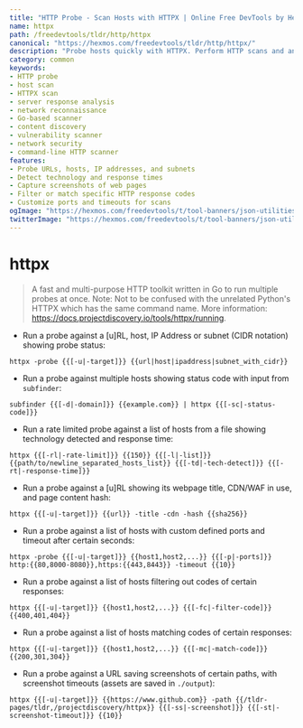 ```yaml
---
title: "HTTP Probe - Scan Hosts with HTTPX | Online Free DevTools by Hexmos"
name: httpx
path: /freedevtools/tldr/http/httpx
canonical: "https://hexmos.com/freedevtools/tldr/http/httpx/"
description: "Probe hosts quickly with HTTPX. Perform HTTP scans and analyze server responses using this versatile Go-based tool. Free online tool, no registration required."
category: common
keywords:
- HTTP probe
- host scan
- HTTPX scan
- server response analysis
- network reconnaissance
- Go-based scanner
- content discovery
- vulnerability scanner
- network security
- command-line HTTP scanner
features:
- Probe URLs, hosts, IP addresses, and subnets
- Detect technology and response times
- Capture screenshots of web pages
- Filter or match specific HTTP response codes
- Customize ports and timeouts for scans
ogImage: "https://hexmos.com/freedevtools/t/tool-banners/json-utilities-banner.png"
twitterImage: "https://hexmos.com/freedevtools/t/tool-banners/json-utilities-banner.png"
---
```


# httpx

> A fast and multi-purpose HTTP toolkit written in Go to run multiple probes at once.
> Note: Not to be confused with the unrelated Python's HTTPX which has the same command name.
> More information: <https://docs.projectdiscovery.io/tools/httpx/running>.

- Run a probe against a [u]RL, host, IP Address or subnet (CIDR notation) showing probe status:

`httpx -probe {{[-u|-target]}} {{url|host|ipaddress|subnet_with_cidr}}`

- Run a probe against multiple hosts showing status code with input from `subfinder`:

`subfinder {{[-d|-domain]}} {{example.com}} | httpx {{[-sc|-status-code]}}`

- Run a rate limited probe against a list of hosts from a file showing technology detected and response time:

`httpx {{[-rl|-rate-limit]}} {{150}} {{[-l|-list]}} {{path/to/newline_separated_hosts_list}} {{[-td|-tech-detect]}} {{[-rt|-response-time]}}`

- Run a probe against a [u]RL showing its webpage title, CDN/WAF in use, and page content hash:

`httpx {{[-u|-target]}} {{url}} -title -cdn -hash {{sha256}}`

- Run a probe against a list of hosts with custom defined ports and timeout after certain seconds:

`httpx -probe {{[-u|-target]}} {{host1,host2,...}} {{[-p|-ports]}} http:{{80,8000-8080}},https:{{443,8443}} -timeout {{10}}`

- Run a probe against a list of hosts filtering out codes of certain responses:

`httpx {{[-u|-target]}} {{host1,host2,...}} {{[-fc|-filter-code]}} {{400,401,404}}`

- Run a probe against a list of hosts matching codes of certain responses:

`httpx {{[-u|-target]}} {{host1,host2,...}} {{[-mc|-match-code]}} {{200,301,304}}`

- Run a probe against a URL saving screenshots of certain paths, with screenshot timeouts (assets are saved in `./output`):

`httpx {{[-u|-target]}} {{https://www.github.com}} -path {{/tldr-pages/tldr,/projectdiscovery/httpx}} {{[-ss|-screenshot]}} {{[-st|-screenshot-timeout]}} {{10}}`
